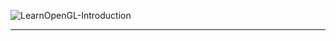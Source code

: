 ![LearnOpenGL-Introduction](grab.gif)



<hr class='reviewline'/>
<p class='reviewtip'><script type='text/javascript' src='{% include relref.html url="/assets/reviewjs/source/shader/LearnOpenGL-Introduction/README.md.js" %}'></script></p>

